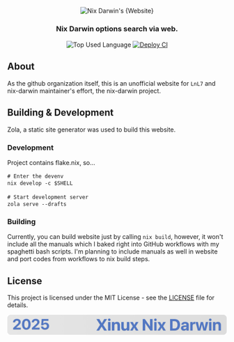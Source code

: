 <p align="center">
    <img src=".github/assets/header.png" alt="Nix Darwin's {Website}">
</p>

<p align="center">
    <h3 align="center">Nix Darwin options search via web.</h3>
</p>

<p align="center">
    <img align="center" src="https://img.shields.io/github/languages/top/nix-darwin/website?style=flat&logo=nixos&logoColor=5277C3&labelColor=ffffff&color=ffffff" alt="Top Used Language">
    <a href="https://github.com/nix-darwin/website/actions/workflows/deploy.yml"><img align="center" src="https://img.shields.io/github/actions/workflow/status/nix-darwin/website/deploy.yml?style=flat&label=update%20(darwinpkgs)&logo=github&logoColor=5277C3&labelColor=ffffff&color=ffffff" alt="Deploy CI"></a>
</p>

## About

As the github organization itself, this is an unofficial website for `LnL7` and nix-darwin maintainer's effort, the nix-darwin project.

## Building & Development

Zola, a static site generator was used to build this website.

### Development

Project contains flake.nix, so...

```shell
# Enter the devenv
nix develop -c $SHELL

# Start development server
zola serve --drafts
```

### Building

Currently, you can build website just by calling `nix build`, however, it won't include all the manuals which I baked right into GitHub workflows with my spaghetti bash scripts. I'm planning to include manuals as well in website and port codes from workflows to nix build steps.

## License

This project is licensed under the MIT License - see the [LICENSE](license) file for details.

<p align="center">
    <img src=".github/assets/footer.png" alt="Nix Darwin's {Website}">
</p>
